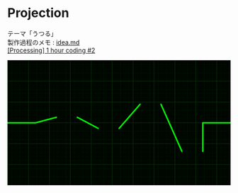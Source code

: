 # Projection
テーマ「うつる」  
製作過程のメモ : [idea.md](./idea.md)  
[\[Processing\] 1 hour coding #2](https://www.youtube.com/watch?v=wujxh_x9Ofs)  

<img src="./frame/BrokenECGMonitor.png">
